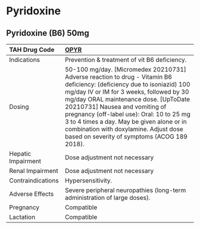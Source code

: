 # Pyridoxine

## Pyridoxine (B6) 50mg

| TAH Drug Code      | [**OPYR**](https://www.tahsda.org.tw/drugs/hissearch.php?drug_code=OPYR)                                                                                                                                                                                                                                                                                                                                                        |
|:-------------------|:--------------------------------------------------------------------------------------------------------------------------------------------------------------------------------------------------------------------------------------------------------------------------------------------------------------------------------------------------------------------------------------------------------------------------------|
| Indications        | Prevention & treatment of vit B6 deficiency.                                                                                                                                                                                                                                                                                                                                                                                    |
| Dosing             | 50-100 mg/day. [Micromedex 20210731] Adverse reaction to drug - Vitamin B6 deficiency: (deficiency due to isoniazid) 100 mg/day IV or IM for 3 weeks, followed by 30 mg/day ORAL maintenance dose. [UpToDate 20210731] Nausea and vomiting of pregnancy (off-label use): Oral: 10 to 25 mg 3 to 4 times a day. May be given alone or in combination with doxylamine. Adjust dose based on severity of symptoms (ACOG 189 2018). |
| Hepatic Impairment | Dose adjustment not necessary                                                                                                                                                                                                                                                                                                                                                                                                   |
| Renal Impairment   | Dose adjustment not necessary                                                                                                                                                                                                                                                                                                                                                                                                   |
| Contraindications  | Hypersensitivity.                                                                                                                                                                                                                                                                                                                                                                                                               |
| Adverse Effects    | Severe peripheral neuropathies (long-term administration of large doses).                                                                                                                                                                                                                                                                                                                                                       |
| Pregnancy          | Compatible                                                                                                                                                                                                                                                                                                                                                                                                                      |
| Lactation          | Compatible                                                                                                                                                                                                                                                                                                                                                                                                                      |

